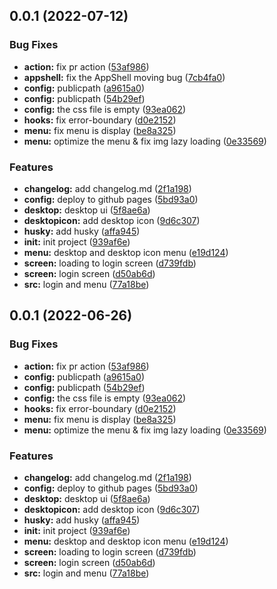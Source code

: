 ## 0.0.1 (2022-07-12)

### Bug Fixes

- **action:** fix pr action ([53af986](https://github.com/CVopen/react-to-win11/commit/53af986cab9ab6d792919e543d4b4b926973dc1b))
- **appshell:** fix the AppShell moving bug ([7cb4fa0](https://github.com/CVopen/react-to-win11/commit/7cb4fa0b24bd3c8f789f6ddddda62fa0fe0dd07c))
- **config:** publicpath ([a9615a0](https://github.com/CVopen/react-to-win11/commit/a9615a05a234da5e2a6e6fec125da54ae9014274))
- **config:** publicpath ([54b29ef](https://github.com/CVopen/react-to-win11/commit/54b29ef0307f2155789820894247dc6fe820cdca))
- **config:** the css file is empty ([93ea062](https://github.com/CVopen/react-to-win11/commit/93ea0629906d6c2912f3676aa86e4cd3bb4a30f5))
- **hooks:** fix error-boundary ([d0e2152](https://github.com/CVopen/react-to-win11/commit/d0e21522436c528f687568bf4657aabc7226cd44))
- **menu:** fix menu is display ([be8a325](https://github.com/CVopen/react-to-win11/commit/be8a325351195498c365ab39bf62fe3568d51fa9))
- **menu:** optimize the menu & fix img lazy loading ([0e33569](https://github.com/CVopen/react-to-win11/commit/0e335691d899324c6cae95f19015d665576d9ea5))

### Features

- **changelog:** add changelog.md ([2f1a198](https://github.com/CVopen/react-to-win11/commit/2f1a198ffe69279505b78e106e0e2fceca7c92b9))
- **config:** deploy to github pages ([5bd93a0](https://github.com/CVopen/react-to-win11/commit/5bd93a04701064cccbc941de289d29b07229dc58))
- **desktop:** desktop ui ([5f8ae6a](https://github.com/CVopen/react-to-win11/commit/5f8ae6a781c403b3c2f989aeb41aa70f83912b5e))
- **desktopicon:** add desktop icon ([9d6c307](https://github.com/CVopen/react-to-win11/commit/9d6c3070ee457f1bea012af9e747411863c9022e))
- **husky:** add husky ([affa945](https://github.com/CVopen/react-to-win11/commit/affa9452600817ec17cb791dea4fdc445a711f2c))
- **init:** init project ([939af6e](https://github.com/CVopen/react-to-win11/commit/939af6e8d93201a46cd4557abfc131b86ad58c84))
- **menu:** desktop and desktop icon menu ([e19d124](https://github.com/CVopen/react-to-win11/commit/e19d12473bc3596cfd740d270492891560960a36))
- **screen:** loading to login screen ([d739fdb](https://github.com/CVopen/react-to-win11/commit/d739fdbf466888da39973ad859c7504d47444081))
- **screen:** login screen ([d50ab6d](https://github.com/CVopen/react-to-win11/commit/d50ab6dcefcdd2e2feb97ea939843809a4c45934))
- **src:** login and menu ([77a18be](https://github.com/CVopen/react-to-win11/commit/77a18bee4d0bde495fc3606d8eefe7e67363529a))

## 0.0.1 (2022-06-26)

### Bug Fixes

- **action:** fix pr action ([53af986](https://github.com/CVopen/react-to-win11/commit/53af986cab9ab6d792919e543d4b4b926973dc1b))
- **config:** publicpath ([a9615a0](https://github.com/CVopen/react-to-win11/commit/a9615a05a234da5e2a6e6fec125da54ae9014274))
- **config:** publicpath ([54b29ef](https://github.com/CVopen/react-to-win11/commit/54b29ef0307f2155789820894247dc6fe820cdca))
- **config:** the css file is empty ([93ea062](https://github.com/CVopen/react-to-win11/commit/93ea0629906d6c2912f3676aa86e4cd3bb4a30f5))
- **hooks:** fix error-boundary ([d0e2152](https://github.com/CVopen/react-to-win11/commit/d0e21522436c528f687568bf4657aabc7226cd44))
- **menu:** fix menu is display ([be8a325](https://github.com/CVopen/react-to-win11/commit/be8a325351195498c365ab39bf62fe3568d51fa9))
- **menu:** optimize the menu & fix img lazy loading ([0e33569](https://github.com/CVopen/react-to-win11/commit/0e335691d899324c6cae95f19015d665576d9ea5))

### Features

- **changelog:** add changelog.md ([2f1a198](https://github.com/CVopen/react-to-win11/commit/2f1a198ffe69279505b78e106e0e2fceca7c92b9))
- **config:** deploy to github pages ([5bd93a0](https://github.com/CVopen/react-to-win11/commit/5bd93a04701064cccbc941de289d29b07229dc58))
- **desktop:** desktop ui ([5f8ae6a](https://github.com/CVopen/react-to-win11/commit/5f8ae6a781c403b3c2f989aeb41aa70f83912b5e))
- **desktopicon:** add desktop icon ([9d6c307](https://github.com/CVopen/react-to-win11/commit/9d6c3070ee457f1bea012af9e747411863c9022e))
- **husky:** add husky ([affa945](https://github.com/CVopen/react-to-win11/commit/affa9452600817ec17cb791dea4fdc445a711f2c))
- **init:** init project ([939af6e](https://github.com/CVopen/react-to-win11/commit/939af6e8d93201a46cd4557abfc131b86ad58c84))
- **menu:** desktop and desktop icon menu ([e19d124](https://github.com/CVopen/react-to-win11/commit/e19d12473bc3596cfd740d270492891560960a36))
- **screen:** loading to login screen ([d739fdb](https://github.com/CVopen/react-to-win11/commit/d739fdbf466888da39973ad859c7504d47444081))
- **screen:** login screen ([d50ab6d](https://github.com/CVopen/react-to-win11/commit/d50ab6dcefcdd2e2feb97ea939843809a4c45934))
- **src:** login and menu ([77a18be](https://github.com/CVopen/react-to-win11/commit/77a18bee4d0bde495fc3606d8eefe7e67363529a))
